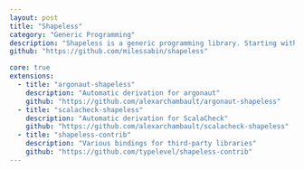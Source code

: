 ```yaml
---
layout: post
title: "Shapeless"
category: "Generic Programming"
description: "Shapeless is a generic programming library. Starting with implementations of Scrap your boilerplate and higher rank polymorphism in Scala, it quickly grew to provide advanced abstract tools like heterogenous lists and automatic instance derivation for type classes."
github: "https://github.com/milessabin/shapeless"

core: true
extensions:
  - title: "argonaut-shapeless"
    description: "Automatic derivation for argonaut"
    github: "https://github.com/alexarchambault/argonaut-shapeless"
  - title: "scalacheck-shapeless"
    description: "Automatic derivation for ScalaCheck"
    github: "https://github.com/alexarchambault/scalacheck-shapeless"
  - title: "shapeless-contrib"
    description: "Various bindings for third-party libraries"
    github: "https://github.com/typelevel/shapeless-contrib"
---
```


